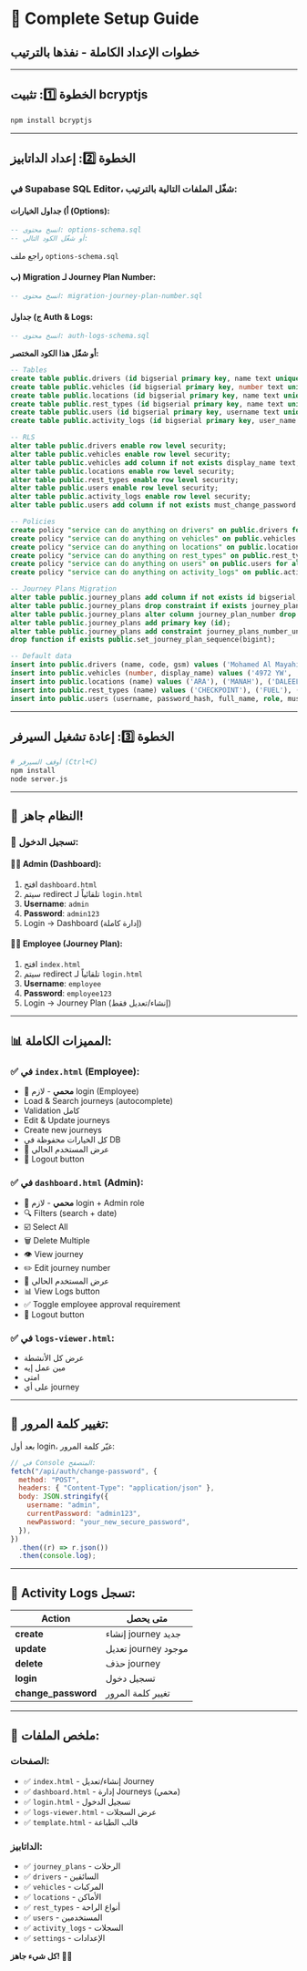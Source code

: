 # 🎯 Complete Setup Guide

## خطوات الإعداد الكاملة - نفذها بالترتيب

---

## الخطوة 1️⃣: تثبيت bcryptjs

```bash
npm install bcryptjs
```

---

## الخطوة 2️⃣: إعداد الداتابيز

### في Supabase SQL Editor، شغّل الملفات التالية بالترتيب:

#### أ) جداول الخيارات (Options):

```sql
-- انسخ محتوى: options-schema.sql
-- أو شغّل الكود التالي:
```

راجع ملف `options-schema.sql`

#### ب) Migration لـ Journey Plan Number:

```sql
-- انسخ محتوى: migration-journey-plan-number.sql
```

#### ج) جداول Auth & Logs:

```sql
-- انسخ محتوى: auth-logs-schema.sql
```

**أو شغّل هذا الكود المختصر:**

```sql
-- Tables
create table public.drivers (id bigserial primary key, name text unique not null, code text, gsm text, created_at timestamptz default now());
create table public.vehicles (id bigserial primary key, number text unique not null, display_name text, created_at timestamptz default now());
create table public.locations (id bigserial primary key, name text unique not null, created_at timestamptz default now());
create table public.rest_types (id bigserial primary key, name text unique not null, created_at timestamptz default now());
create table public.users (id bigserial primary key, username text unique not null, password_hash text not null, full_name text, role text default 'user', created_at timestamptz default now(), last_login timestamptz, must_change_password boolean not null default false);
create table public.activity_logs (id bigserial primary key, user_name text not null, action text not null, journey_plan_number bigint, details jsonb default '{}'::jsonb, created_at timestamptz default now());

-- RLS
alter table public.drivers enable row level security;
alter table public.vehicles enable row level security;
alter table public.vehicles add column if not exists display_name text;
alter table public.locations enable row level security;
alter table public.rest_types enable row level security;
alter table public.users enable row level security;
alter table public.activity_logs enable row level security;
alter table public.users add column if not exists must_change_password boolean not null default false;

-- Policies
create policy "service can do anything on drivers" on public.drivers for all using (true) with check (true);
create policy "service can do anything on vehicles" on public.vehicles for all using (true) with check (true);
create policy "service can do anything on locations" on public.locations for all using (true) with check (true);
create policy "service can do anything on rest_types" on public.rest_types for all using (true) with check (true);
create policy "service can do anything on users" on public.users for all using (true) with check (true);
create policy "service can do anything on activity_logs" on public.activity_logs for all using (true) with check (true);

-- Journey Plans Migration
alter table public.journey_plans add column if not exists id bigserial;
alter table public.journey_plans drop constraint if exists journey_plans_pkey cascade;
alter table public.journey_plans alter column journey_plan_number drop identity if exists;
alter table public.journey_plans add primary key (id);
alter table public.journey_plans add constraint journey_plans_number_unique unique (journey_plan_number);
drop function if exists public.set_journey_plan_sequence(bigint);

-- Default data
insert into public.drivers (name, code, gsm) values ('Mohamed Al Mayahi', 'VOS-001', '9070 7038'), ('Hamed Al Naabi', 'VOS-0014', '9796 9572'), ('Ahmed Salah', 'VOS-0029', '9206 2338'), ('Mohammed Sulaiman', 'VOS-003', '9633 5565'), ('Haitham Al Hadi', 'VOS-009', '9818 0866'), ('Waleed Al Balushi', 'VOS-0018', '9231 4855'), ('Mojaled Ahmed', 'VOS-0024', '9796 9571'), ('Abdu Aziz Salim', 'VOS-0004', '9988 7044'), ('Ali Said Al Mulhairhi', 'VOS-007', '9944 3307'), ('Haitham Al Rajahi', 'VOS-0025', '9232 4405'), ('Shaik Ali', 'VOS-0028', '9512 3881'), ('Khalid Al Sharji', 'VOS-0013', '9553 5327'), ('Zakarya Yahya', 'VOS-0030', '9945 4912') on conflict do nothing;
insert into public.vehicles (number, display_name) values ('4972 YW', 'Unit 1'), ('575 BA', 'Unit 2'), ('2111RK', 'Unit 3'), ('6354 RH', 'Unit 4'), ('3267 HW', 'Unit 5'), ('3950 DA', 'Pickup 1'), ('171 MB', 'Pickup 2'), ('9689 HW', 'Pickup 3') on conflict (number) do nothing;
insert into public.locations (name) values ('ARA'), ('MANAH'), ('DALEEL'), ('IBRI'), ('MUSCAT') on conflict do nothing;
insert into public.rest_types (name) values ('CHECKPOINT'), ('FUEL'), ('MEAL'), ('PRAYER'), ('COFFEE') on conflict do nothing;
insert into public.users (username, password_hash, full_name, role, must_change_password) values ('admin', '$2a$10$aTTDGEAEIlKl6hNAJxKDR.UVDVlC46YjXcYg2tvfPVzhVttApN4Xy', 'Administrator', 'admin', false) on conflict do nothing;
```

---

## الخطوة 3️⃣: إعادة تشغيل السيرفر

```bash
# أوقف السيرفر (Ctrl+C)
npm install
node server.js
```

---

## 🎉 النظام جاهز!

### 🔐 تسجيل الدخول:

#### 👨‍💼 **Admin** (Dashboard):

1. افتح `dashboard.html`
2. سيتم redirect تلقائياً لـ `login.html`
3. **Username**: `admin`
4. **Password**: `admin123`
5. Login → Dashboard (إدارة كاملة)

#### 👷‍♂️ **Employee** (Journey Plan):

1. افتح `index.html`
2. سيتم redirect تلقائياً لـ `login.html`
3. **Username**: `employee`
4. **Password**: `employee123`
5. Login → Journey Plan (إنشاء/تعديل فقط)

---

## 📊 المميزات الكاملة:

### ✅ في `index.html` (Employee):

- 🔐 **محمي** - لازم login (Employee)
- Load & Search journeys (autocomplete)
- Validation كامل
- Edit & Update journeys
- Create new journeys
- كل الخيارات محفوظة في DB
- 👤 عرض المستخدم الحالي
- 🚪 Logout button

### ✅ في `dashboard.html` (Admin):

- 🔐 **محمي** - لازم login + Admin role
- 🔍 Filters (search + date)
- ☑️ Select All
- 🗑️ Delete Multiple
- 👁️ View journey
- ✏️ Edit journey number
- 👤 عرض المستخدم الحالي
- 📊 View Logs button
- ✅ Toggle employee approval requirement
- 🚪 Logout button

### ✅ في `logs-viewer.html`:

- عرض كل الأنشطة
- مين عمل إيه
- امتى
- على أي journey

---

## 🔑 تغيير كلمة المرور:

بعد أول login، غيّر كلمة المرور:

```javascript
// في Console المتصفح:
fetch("/api/auth/change-password", {
  method: "POST",
  headers: { "Content-Type": "application/json" },
  body: JSON.stringify({
    username: "admin",
    currentPassword: "admin123",
    newPassword: "your_new_secure_password",
  }),
})
  .then((r) => r.json())
  .then(console.log);
```

---

## 📝 Activity Logs تسجل:

| Action              | متى يحصل            |
| ------------------- | ------------------- |
| **create**          | إنشاء journey جديد  |
| **update**          | تعديل journey موجود |
| **delete**          | حذف journey         |
| **login**           | تسجيل دخول          |
| **change_password** | تغيير كلمة المرور   |

---

## 🎯 ملخص الملفات:

### الصفحات:

- ✅ `index.html` - إنشاء/تعديل Journey
- ✅ `dashboard.html` - إدارة Journeys (محمي)
- ✅ `login.html` - تسجيل الدخول
- ✅ `logs-viewer.html` - عرض السجلات
- ✅ `template.html` - قالب الطباعة

### الداتابيز:

- ✅ `journey_plans` - الرحلات
- ✅ `drivers` - السائقين
- ✅ `vehicles` - المركبات
- ✅ `locations` - الأماكن
- ✅ `rest_types` - أنواع الراحة
- ✅ `users` - المستخدمين
- ✅ `activity_logs` - السجلات
- ✅ `settings` - الإعدادات

**كل شيء جاهز! 🚀✨**
